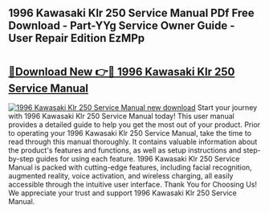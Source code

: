 ## 1996 Kawasaki Klr 250 Service Manual PDf Free Download - Part-YYg Service Owner Guide - User Repair Edition EzMPp

# <h2><a href="http://bc51235.oget.top/?id=1996+Kawasaki+Klr+250+Service+Manual">🔗Download New 👉🔴 1996 Kawasaki Klr 250 Service Manual</a></h2>

[![1996 Kawasaki Klr 250 Service Manual new download](https://i.imgur.com/5g1atiW.png)](http://bc51235.oget.top/?id=1996+Kawasaki+Klr+250+Service+Manual)
Start your journey with 1996 Kawasaki Klr 250 Service Manual today! This user manual provides a detailed guide to help you get the most out of your product. Prior to operating your 1996 Kawasaki Klr 250 Service Manual, take the time to read through this manual thoroughly. It contains valuable information about the product's features and functions, as well as setup instructions and step-by-step guides for using each feature. 1996 Kawasaki Klr 250 Service Manual is packed with cutting-edge features, including facial recognition, augmented reality, voice activation, and wireless charging, all easily accessible through the intuitive user interface. Thank You for Choosing Us! We appreciate your trust and support 1996 Kawasaki Klr 250 Service Manual.
